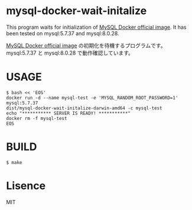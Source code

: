 # mysql-docker-wait-initalize

This program waits for initialization of [MySQL Docker official image](https://hub.docker.com/_/mysql). It has been tested on mysql:5.7.37 and mysql:8.0.28.

[MySQL Docker official image](https://hub.docker.com/_/mysql) の初期化を待機するプログラムです。mysql:5.7.37 と mysql:8.0.28 で動作確認しています。

# USAGE

	$ bash << 'EOS'
	docker run -d --name mysql-test -e 'MYSQL_RANDOM_ROOT_PASSWORD=1' mysql:5.7.37
	dist/mysql-docker-wait-initalize-darwin-amd64 -c mysql-test
	echo "*********** SERVER IS READY! ***********"
	docker rm -f mysql-test
	EOS

# BUILD

	$ make

# Lisence

MIT
